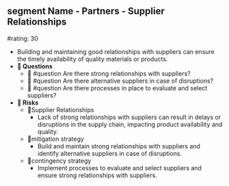 ## segment Name - Partners - Supplier Relationships
#rating: 30
- Building and maintaining good relationships with suppliers can ensure the timely availability of quality materials or products.
- **💭 Questions**
  - 💭 #question Are there strong relationships with suppliers?
  - 💭 #question Are there alternative suppliers in case of disruptions?
  - 💭 #question Are there processes in place to evaluate and select suppliers?
- **🚨 Risks**
  - 🚨Supplier Relationships
    - Lack of strong relationships with suppliers can result in delays or disruptions in the supply chain, impacting product availability and quality.
  - 🚨mitigation strategy
    - Build and maintain strong relationships with suppliers and identify alternative suppliers in case of disruptions.
  - 🚨contingency strategy
    - Implement processes to evaluate and select suppliers and ensure strong relationships with suppliers.


